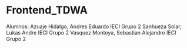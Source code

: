 # Frontend_TDWA

Alumnos:
Azuaje Hidalgo, Andres Eduardo IECI Grupo 2
Sanhueza Solar, Lukas Andre IECI Grupo 2
Vasquez Montoya, Sebastian Alejandro IECI Grupo 2
